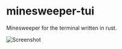 # minesweeper-tui
Minesweeper for the terminal written in rust.

![Screenshot](https://i.imgur.com/eSF67K3.png)
